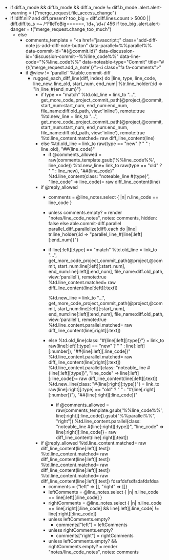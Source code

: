 - if diff.a_mode && diff.b_mode && diff.a_mode != diff.b_mode
  .alert.alert-warning
    = t("merge_request.file_access_change")
- if !diff.nil? and diff.present?
   too_big = diff.diff.lines.count > 5000 || diff.diff.to_s =~ /^FIleToBig======, \d+, \d+/
    456
   if too_big
    .alert.alert-danger
      = t("merge_request.change_too_much")
  - else
    - comments_template = "<a href=\"javascript:;\" class=\"add-diff-note js-add-diff-note-button\" data-parallel=%%parallel%% data-commit-id=\"#{@commit.id}\" data-discussion-id=\"discussion-commit--%%line_code%%\" data-line-code=\"%%line_code%%\" data-noteable-type=\"Commit\" title=\"#{t('merge_request.add_a_note')}\"><i class=\"fa fa-comments\"></i></a>"
    - if @view != 'parallel'
      %table.commit-diff
        - rugged_each_diff_line(diff, index) do |line, type, line_code, line_new, line_old, start_num, end_num|
          %tr.line_holder{:id => "in_line_#{end_num}"}
            - if type == "match"
              %td.old_line
                = link_to "...", get_more_code_project_commit_path(@project,@commit, start_num:start_num, end_num:end_num, file_name:diff.old_path, view:'inline'), remote:true
              %td.new_line
                = link_to "...", get_more_code_project_commit_path(@project,@commit, start_num:start_num, end_num:end_num, file_name:diff.old_path, view:'inline'), remote:true
              %td.line_content.matched= raw diff_line_content(line)
            - else
              %td.old_line
                = link_to raw(type == "new" ? "&nbsp;" : line_old), "##{line_code}"
                - if @comments_allowed
                  = raw(comments_template.gsub('%%line_code%%', line_code))
              %td.new_line= link_to raw(type == "old" ? "&nbsp;" : line_new), "##{line_code}"
              %td.line_content{class: "noteable_line #{type}", "line_code" => line_code}= raw diff_line_content(line)
          - if @reply_allowed
            - comments = @line_notes.select { |n| n.line_code == line_code }
            - unless comments.empty?
              = render "notes/line_code_notes", notes: comments,  hidden: false
    else
      able.commit-diff.parallel
        parallel_diff_parallelize(diff).each do |line|
          tr.line_holder{:id => "parallel_line_#{line[:left][:end_num]}"}
            - if line[:left][:type] == "match"
              %td.old_line
                = link_to "...", get_more_code_project_commit_path(@project,@commit, start_num:line[:left][:start_num], end_num:line[:left][:end_num], file_name:diff.old_path, view:'parallel'), remote:true
              %td.line_content.matched= raw diff_line_content(line[:left][:text])

              %td.new_line
                = link_to "...", get_more_code_project_commit_path(@project,@commit, start_num:line[:left][:start_num], end_num:line[:left][:end_num], file_name:diff.old_path, view:'parallel'), remote:true
              %td.line_content.parallel.matched= raw diff_line_content(line[:right][:text])
            - else
              %td.old_line{class: "#{line[:left][:type]}"}
                = link_to raw(line[:left][:type] == "new" ? "&nbsp;" : line[:left][:number]), "##{line[:left][:line_code]}"
                %td.line_content.parallel.matched= raw diff_line_content(line[:right][:text])
              %td.line_content.parallel{class: "noteable_line #{line[:left][:type]}", "line_code" => line[:left][:line_code]}= raw diff_line_content(line[:left][:text])
              %td.new_line{class: "#{line[:right][:type]}"}
                = link_to raw(line[:right][:type] == "old" ? "&nbsp;" : "#{line[:right][:number]}"), "##{line[:right][:line_code]}"
                - if @comments_allowed
                  = raw(comments_template.gsub('%%line_code%%', line[:right][:line_code]).gsub("%%parallel%%", "right"))
              %td.line_content.parallel{class: "noteable_line #{line[:right][:type]}", "line_code" => line[:right][:line_code]}= raw diff_line_content(line[:right][:text])
          - if @reply_allowed
          %td.line_content.matched= raw diff_line_content(line[:left][:text])
%td.line_content.matched= raw diff_line_content(line[:left][:text])
%td.line_content.matched= raw diff_line_content(line[:left][:text])
%td.line_content.matched= raw diff_line_content(line[:left][:text])
            fdsafdsfsdfsdafdsfdsa
            - comments = {"left" => [], "right" => []}
            - leftComments = @line_notes.select { |n| n.line_code == line[:left][:line_code] }
            - rightComments = @line_notes.select { |n| n.line_code == line[:right][:line_code] && line[:left][:line_code] != line[:right][:line_code]}
            - unless leftComments.empty?
              - comments["left"] = leftComments
            - unless rightComments.empty?
              - comments["right"] = rightComments
            - unless leftComments.empty? && rightComments.empty?
              = render "notes/line_code_notes", notes: comments